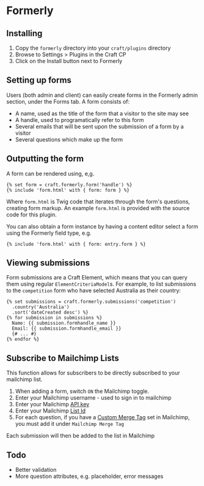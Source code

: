 # Formerly

## Installing

1. Copy the `formerly` directory into your `craft/plugins` directory
2. Browse to Settings > Plugins in the Craft CP
3. Click on the Install button next to Formerly

## Setting up forms

Users (both admin and client) can easily create forms in the Formerly admin
section, under the Forms tab. A form consists of:

* A name, used as the title of the form that a visitor to the site may see
* A handle, used to programatically refer to this form
* Several emails that will be sent upon the submission of a form by a visitor
* Several questions which make up the form

## Outputting the form

A form can be rendered using, e,g.

```twig
{% set form = craft.formerly.form('handle') %}
{% include 'form.html' with { form: form } %}
```

Where `form.html` is Twig code that iterates through the form's questions,
creating form markup. An example  `form.html` is provided with the source code
for this plugin.

You can also obtain a form instance by having a content editor select a form
using the Formerly field type, e.g.

```twig
{% include 'form.html' with { form: entry.form } %}
```

## Viewing submissions

Form submissions are a Craft Element, which means that you can query them using
regular `ElementCriteriaModel`s. For example, to list submissions to the
`competition` form who have selected Australia as their country:

```twig
{% set submissions = craft.formerly.submissions('competition')
  .country('Australia')
  .sort('dateCreated desc') %}
{% for submission in submissions %}
  Name: {{ submission.formhandle_name }}
  Email: {{ submission.formhandle_email }}
  {# ... #}
{% endfor %}
```

## Subscribe to Mailchimp Lists

This function allows for subscribers to be directly subscribed to your mailchimp list.

1. When adding a form, switch `ON` the Mailchimp toggle.
2. Enter your Mailchimp username - used to sign in to mailchimp
3. Enter your Mailchimp [API key](http://kb.mailchimp.com/integrations/api-integrations/about-api-keys)
4. Enter your Mailchimp [List Id](http://kb.mailchimp.com/lists/manage-contacts/find-your-list-id)
5. For each question, if you have a [Custom Merge Tag](http://kb.mailchimp.com/merge-tags/getting-started-with-merge-tags) set in Mailchimp, you must add it under `Mailchimp Merge Tag`

Each submission will then be added to the list in Mailchimp

## Todo

* Better validation
* More question attributes, e.g. placeholder, error messages
